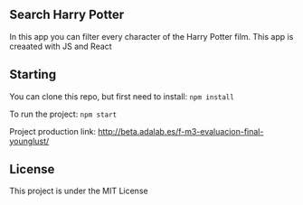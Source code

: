## Search Harry Potter

In this app you can filter every character of the Harry Potter film.
This app is creaated with JS and React

## Starting

You can clone this repo, but first need to install:
`npm install`

To run the project:
`npm start`

Project production link:
http://beta.adalab.es/f-m3-evaluacion-final-younglust/

## License
This project is under the MIT License